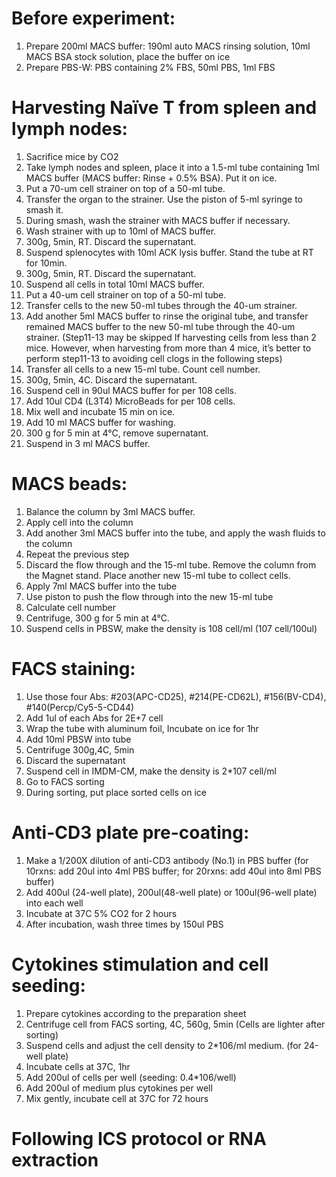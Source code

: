 # Before experiment:
1.	Prepare 200ml MACS buffer: 190ml auto MACS rinsing solution, 10ml MACS BSA stock solution, place the buffer on ice
2.	Prepare PBS-W: PBS containing 2% FBS, 50ml PBS, 1ml FBS

# Harvesting Naïve T from spleen and lymph nodes:
1.	Sacrifice mice by CO2
2.	Take lymph nodes and spleen, place it into a 1.5-ml tube containing 1ml MACS buffer (MACS buffer: Rinse + 0.5% BSA). Put it on ice.
3.	Put a 70-um cell strainer on top of a 50-ml tube.
4.	Transfer the organ to the strainer. Use the piston of 5-ml syringe to smash it.
5.	During smash, wash the strainer with MACS buffer if necessary. 
6.	Wash strainer with up to 10ml of MACS buffer. 
7.	300g, 5min, RT. Discard the supernatant.
8.	Suspend splenocytes with 10ml ACK lysis buffer. Stand the tube at RT for 10min.
9.	300g, 5min, RT. Discard the supernatant.
10.	Suspend all cells in total 10ml MACS buffer.
11.	Put a 40-um cell strainer on top of a 50-ml tube.
12.	Transfer cells to the new 50-ml tubes through the 40-um strainer.
13.	Add another 5ml MACS buffer to rinse the original tube, and transfer remained MACS buffer to the new 50-ml tube through the 40-um strainer.
(Step11-13 may be skipped If harvesting cells from less than 2 mice. However, when harvesting from more than 4 mice, it’s better to perform step11-13 to avoiding cell clogs in the following steps) 
14.	Transfer all cells to a new 15-ml tube. Count cell number.
15.	300g, 5min, 4C. Discard the supernatant.
16.	Suspend cell in 90ul MACS buffer for per 108 cells.
17.	Add 10ul CD4 (L3T4) MicroBeads for per 108 cells. 
18.	Mix well and incubate 15 min on ice.
19.	Add 10 ml MACS buffer for washing.
20.	300 g for 5 min at 4°C, remove supernatant.
21.	Suspend in 3 ml MACS buffer.

# MACS beads:
1.	Balance the column by 3ml MACS buffer.
2.	Apply cell into the column
3.	Add another 3ml MACS buffer into the tube, and apply the wash fluids to the column
4.	Repeat the previous step
5.	Discard the flow through and the 15-ml tube. Remove the column from the Magnet stand. Place another new 15-ml tube to collect cells.
6.	Apply 7ml MACS buffer into the tube
7.	Use piston to push the flow through into the new 15-ml tube 
8.	Calculate cell number
9.	Centrifuge, 300 g for 5 min at 4°C. 
10.	Suspend cells in PBSW, make the density is 108 cell/ml (107 cell/100ul)


# FACS staining:
1.	Use those four Abs: #203(APC-CD25), #214(PE-CD62L), #156(BV-CD4), #140(Percp/Cy5-5-CD44)
2.	Add 1ul of each Abs for 2E+7 cell
3.	Wrap the tube with aluminum foil, Incubate on ice for 1hr
4.	Add 10ml PBSW into tube
5.	Centrifuge 300g,4C, 5min
6.	Discard the supernatant
7.	Suspend cell in IMDM-CM, make the density is 2*107 cell/ml
8.	Go to FACS sorting
9.	During sorting, put place sorted cells on ice

# Anti-CD3 plate pre-coating:
1.	Make a 1/200X dilution of anti-CD3 antibody (No.1) in PBS buffer
(for 10rxns: add 20ul into 4ml PBS buffer; for 20rxns: add 40ul into 8ml PBS buffer)
2.	Add 400ul (24-well plate), 200ul(48-well plate) or 100ul(96-well plate) into each well
3.	Incubate at 37C 5% CO2 for 2 hours
4.	After incubation, wash three times by 150ul PBS

# Cytokines stimulation and cell seeding:
1.	Prepare cytokines according to the preparation sheet
2.	Centrifuge cell from FACS sorting, 4C, 560g, 5min (Cells are lighter after sorting) 
3.	Suspend cells and adjust the cell density to 2*106/ml medium. (for 24-well plate)
4.	Incubate cells at 37C, 1hr
5.	Add 200ul of cells per well (seeding: 0.4*106/well)
6.	Add 200ul of medium plus cytokines per well
7.	Mix gently, incubate cell at 37C for 72 hours
# Following ICS protocol or RNA extraction

